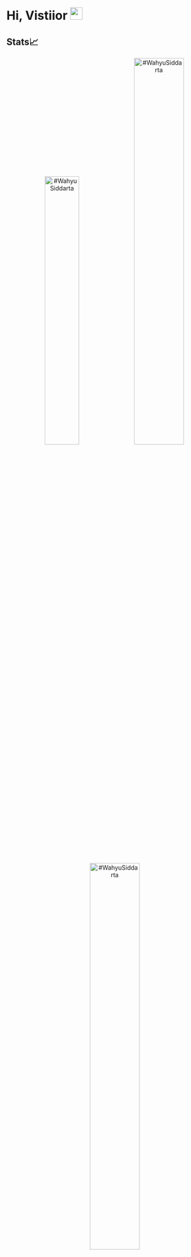 # Hi, Vistiior <img src="https://github.com/TheDudeThatCode/TheDudeThatCode/blob/master/Assets/Hi.gif" width="29px">

## Stats📈

<p align="center">
<img width="40%" src="https://github-readme-stats.vercel.app/api/top-langs?username=WahyuSiddarta&show_icons=true&theme=dracula&title_color=ff8000&text_color=ffffff&bg_color=6a6a6a&locale=en&layout=compact&hide_border=true" alt="#WahyuSiddarta" /> 
<img width="48%" src="https://github-readme-stats.vercel.app/api?username=WahyuSiddarta&show_icons=true&theme=dracula&title_color=ff8000&text_color=ffffff&bg_color=6a6a6a&locale=en&hide_border=true" alt="#WahyuSiddarta" />
<img width="48%" src="https://github-readme-streak-stats.herokuapp.com/?user=WahyuSiddarta&theme=highcontrast&hide_border=true" alt="#WahyuSiddarta" />
</p>
